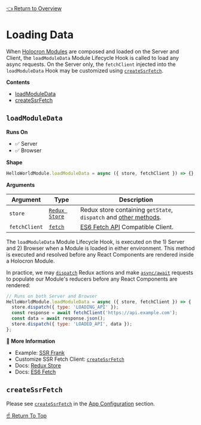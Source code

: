 [👈 Return to Overview](../API.md)

# Loading Data

When [Holocron Modules](#modules) are composed and loaded on the Server and Client, the `loadModuleData` Module Lifecycle Hook is called to load any async requests. On the Server only, the `fetchClient` injected into the `loadModuleData` Hook may be customized using [`createSsrFetch`](#createssrfetch).

**Contents**
- [loadModuleData](#loadmoduledata)
- [createSsrFetch](#createssrfetch)

## `loadModuleData`

**Runs On**
* ✅ Server
* ✅ Browser

**Shape**
```js
HelloWorldModule.loadModuleData = async ({ store, fetchClient }) => {};
```

**Arguments**

| Argument | Type     | Description                     |
|----------|----------|---------------------------------|
| `store`   | [`Redux Store`](https://redux.js.org/api/store/) | Redux store containing `getState`, `dispatch` and [other methods](https://redux.js.org/api/store/). |
| `fetchClient`   | [`fetch`](https://developer.mozilla.org/en-US/docs/Web/API/Fetch_API/Using_Fetch) | [ES6 Fetch API](https://developer.mozilla.org/en-US/docs/Web/API/Fetch_API/Using_Fetch) Compatible Client. |

The `loadModuleData` Module Lifecycle Hook, is executed on the 1) Server and 2) Browser when a Module is loaded in either environment. This method is executed and resolved before any React Components are rendered inside a Holocron Module.

In practice, we may [`dispatch`](https://redux.js.org/api/store/#dispatchaction) Redux actions and make [`async/await`](https://developer.mozilla.org/en-US/docs/Learn/JavaScript/Asynchronous/Async_await) requests to populate our Module's reducers before any React Components are rendered:

```js
// Runs on both Server and Browser
HelloWorldModule.loadModuleData = async ({ store, fetchClient }) => {
  store.dispatch({ type: 'LOADING_API' });
  const response = await fetchClient('https://api.example.com');
  const data = await response.json();
  store.dispatch({ type: 'LOADED_API', data });
};
```

**📘 More Information**
* Example: [SSR Frank](../../../prod-sample/sample-modules/ssr-frank/0.0.0/src/components/SsrFrank.jsx)
* Customize SSR Fetch Client: [`createSsrFetch`](#createssrfetch)
* Docs: [Redux Store](https://redux.js.org/api/store)
* Docs: [ES6 Fetch](https://developer.mozilla.org/en-US/docs/Web/API/Fetch_API/Using_Fetch)

## `createSsrFetch`

Please see [`createSsrFetch`](./App-Configuration.md#createssrfetch) in the [App Configuration](./App-Configuration.md) section.

[☝️ Return To Top](#loading-data)